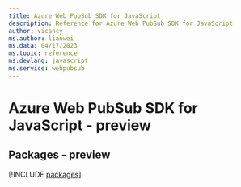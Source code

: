 ```yaml
---
title: Azure Web PubSub SDK for JavaScript
description: Reference for Azure Web PubSub SDK for JavaScript
author: vicancy
ms.author: lianwei
ms.data: 04/17/2023
ms.topic: reference
ms.devlang: javascript
ms.service: webpubsub
---
```

# Azure Web PubSub SDK for JavaScript - preview
## Packages - preview
[!INCLUDE [packages](web-pubsub-index.md)]